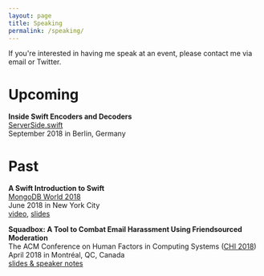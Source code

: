```yaml
---
layout: page
title: Speaking
permalink: /speaking/
---
```


If you're interested in having me speak at an event, please contact me via email or Twitter.

# Upcoming
**Inside Swift Encoders and Decoders**<br>
[ServerSide.swift](https://www.serversideswift.info/)<br>
September 2018 in Berlin, Germany

# Past
**A Swift Introduction to Swift**<br>
[MongoDB World 2018](https://www.mongodb.com/world18)<br>
June 2018 in New York City<br>
[video](https://explore.mongodb.com/mongodb-world-2018/kaitlin-mahar-a-swift-introduction-to-swift), [slides](https://explore.mongodb.com/mongodb-2018-session-slide-decks/mongodb-world-2018-a-swift-introduction-to-swift-2)

**Squadbox: A Tool to Combat Email Harassment Using Friendsourced Moderation**<br>
The ACM Conference on Human Factors in Computing Systems ([CHI 2018](https://chi2018.acm.org/))<br>
April 2018 in Montréal, QC, Canada<br>
[slides & speaker notes](https://people.csail.mit.edu/axz/squadbox.html)